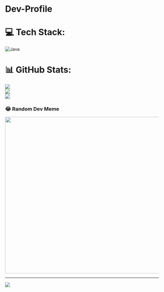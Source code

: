 # Dev-Profile

# 💻 Tech Stack:
![Java](https://img.shields.io/badge/java-%23ED8B00.svg?style=for-the-badge&logo=java&logoColor=white)
# 📊 GitHub Stats:
![](https://github-readme-stats.vercel.app/api?username=alexop01&theme=dark&hide_border=false&include_all_commits=false&count_private=false)<br/>
![](https://github-readme-streak-stats.herokuapp.com/?user=alexop01&theme=dark&hide_border=false)<br/>
![](https://github-readme-stats.vercel.app/api/top-langs/?username=alexop01&theme=dark&hide_border=false&include_all_commits=false&count_private=false&layout=compact)

### 😂 Random Dev Meme
<img src="https://random-memer.herokuapp.com/" width="512px"/>

---
[![](https://visitcount.itsvg.in/api?id=alexop01&icon=0&color=0)](https://visitcount.itsvg.in)

<!-- Proudly created with GPRM ( https://gprm.itsvg.in ) -->
